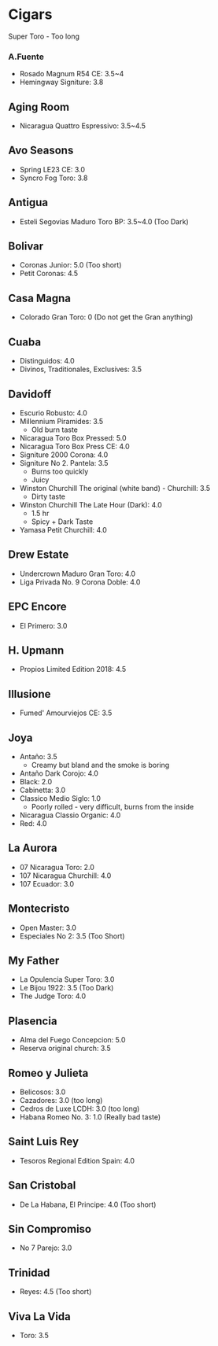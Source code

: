 
# Cigars

Super Toro - Too long

### A.Fuente
* Rosado Magnum R54 CE: 3.5~4
* Hemingway Signiture: 3.8

## Aging Room
* Nicaragua Quattro Espressivo: 3.5~4.5

## Avo Seasons
* Spring LE23 CE: 3.0
* Syncro Fog Toro: 3.8

## Antigua
* Esteli Segovias Maduro Toro BP: 3.5~4.0 (Too Dark)

## Bolivar
* Coronas Junior: 5.0 (Too short)
* Petit Coronas: 4.5

## Casa Magna
* Colorado Gran Toro: 0 (Do not get the Gran anything)

## Cuaba
* Distinguidos: 4.0
* Divinos, Traditionales, Exclusives: 3.5

## Davidoff
* Escurio Robusto: 4.0
* Millennium Piramides: 3.5
  * Old burn taste
* Nicaragua Toro Box Pressed: 5.0
* Nicaragua Toro Box Press CE: 4.0
* Signiture 2000 Corona: 4.0
* Signiture No 2. Pantela: 3.5
  * Burns too quickly
  * Juicy
* Winston Churchill The original (white band) - Churchill: 3.5
  * Dirty taste
* Winston Churchill The Late Hour (Dark): 4.0
  * 1.5 hr
  * Spicy + Dark Taste
* Yamasa Petit Churchill: 4.0

## Drew Estate
* Undercrown Maduro Gran Toro: 4.0
* Liga Privada No. 9 Corona Doble: 4.0

## EPC Encore
* El Primero: 3.0

## H. Upmann
* Propios Limited Edition 2018: 4.5

## Illusione
* Fumed' Amourviejos CE: 3.5

## Joya
* Antaño: 3.5
  * Creamy but bland and the smoke is boring
* Antaño Dark Corojo: 4.0
* Black: 2.0
* Cabinetta: 3.0
* Classico Medio Siglo: 1.0
  * Poorly rolled - very difficult, burns from the inside
* Nicaragua Classio Organic: 4.0
* Red: 4.0

## La Aurora
* 07 Nicaragua Toro: 2.0
* 107 Nicaragua Churchill: 4.0
* 107 Ecuador: 3.0

## Montecristo
* Open Master: 3.0
* Especiales No 2: 3.5 (Too Short)

## My Father
* La Opulencia Super Toro: 3.0
* Le Bijou 1922: 3.5 (Too Dark)
* The Judge Toro: 4.0

## Plasencia
* Alma del Fuego Concepcion: 5.0
* Reserva original church: 3.5

## Romeo y Julieta
* Belicosos: 3.0
* Cazadores: 3.0 (too long)
* Cedros de Luxe LCDH: 3.0 (too long)
* Habana Romeo No. 3: 1.0 (Really bad taste)

## Saint Luis Rey
* Tesoros Regional Edition Spain: 4.0

## San Cristobal
* De La Habana, El Principe: 4.0 (Too short)

## Sin Compromiso
* No 7 Parejo: 3.0

## Trinidad
* Reyes: 4.5 (Too short)

## Viva La Vida
* Toro: 3.5
